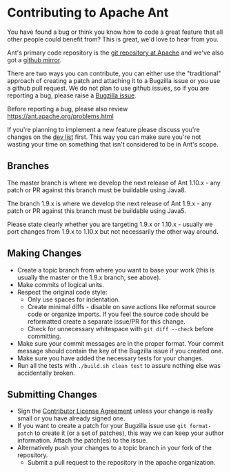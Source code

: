 Contributing to Apache Ant
==========================

You have found a bug or think you know how to code a great feature
that all other people could benefit from?  This is great, we'd love to
hear from you.

Ant's primary code repository is the
[git repository at Apache](https://gitbox.apache.org/repos/asf/ant.git)
and we've also got a [github mirror](https://github.com/apache/ant/).

There are two ways you can contribute, you can either use the
"traditional" approach of creating a patch and attaching it to a
Bugzilla issue or you use a github pull request.  We do not plan to
use github issues, so if you are reporting a bug, please raise a
[Bugzilla issue](https://issues.apache.org/bugzilla/).

Before reporting a bug, please also review https://ant.apache.org/problems.html

If you're planning to implement a new feature please discuss you're
changes on the
[dev list](https://ant.apache.org/mail.html#Developer%20List:%20dev@ant.apache.org)
first. This way you can make sure you're not wasting your time on
something that isn't considered to be in Ant's scope.

Branches
--------

The master branch is where we develop the next release of Ant 1.10.x -
any patch or PR against this branch must be buildable using Java8.

The branch 1.9.x is where we develop the next release of Ant 1.9.x -
any patch or PR against this branch must be buildable using Java5.

Please state clearly whether you are targeting 1.9.x or 1.10.x -
usually we port changes from 1.9.x to 1.10.x but not necessarily the
other way around.

Making Changes
--------------

+ Create a topic branch from where you want to base your work (this is
  usually the master or the 1.9.x branch, see above).
+ Make commits of logical units.
+ Respect the original code style:
  + Only use spaces for indentation.
  + Create minimal diffs - disable on save actions like reformat
    source code or organize imports. If you feel the source code
    should be reformatted create a separate issue/PR for this change.
  + Check for unnecessary whitespace with `git diff --check` before committing.
+ Make sure your commit messages are in the proper format. Your commit
  message should contain the key of the Bugzilla issue if you created one.
+ Make sure you have added the necessary tests for your changes.
+ Run all the tests with `./build.sh clean test` to assure nothing
  else was accidentally broken.

Submitting Changes
------------------

+ Sign the [Contributor License Agreement][cla] unless your change is
  really small or you have already signed one.
+ If you want to create a patch for your Bugzilla issue use `git
  format-patch` to create it (or a set of patches), this way we can
  keep your author information.  Attach the patch(es) to the issue. 
+ Alternatively push your changes to a topic branch in your fork of the repository.
  + Submit a pull request to the repository in the apache organization.

[cla]:https://www.apache.org/licenses/#clas
